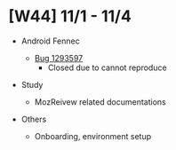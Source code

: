 # [W44] 11/1 - 11/4

* Android Fennec
  - [Bug 1293597](https://bugzilla.mozilla.org/show_bug.cgi?id=1293597)
      - Closed due to cannot reproduce

* Study
  - MozReivew related documentations

* Others
  - Onboarding, environment setup
